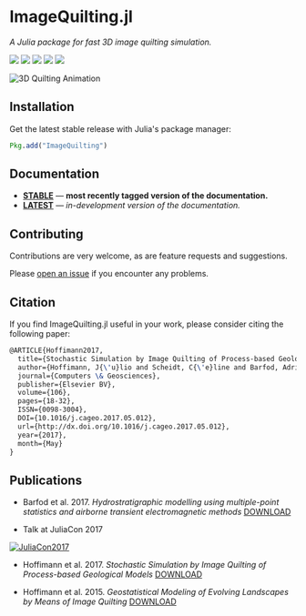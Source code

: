 ImageQuilting.jl
================

*A Julia package for fast 3D image quilting simulation.*

[![][travis-img]][travis-url] [![][julia-pkg-img]][julia-pkg-url] [![][codecov-img]][codecov-url] [![][docs-stable-img]][docs-stable-url] [![][docs-latest-img]][docs-latest-url]

![3D Quilting Animation](docs/src/images/quilting.gif)

Installation
------------

Get the latest stable release with Julia's package manager:

```julia
Pkg.add("ImageQuilting")
```

Documentation
-------------

- [**STABLE**][docs-stable-url] &mdash; **most recently tagged version of the documentation.**
- [**LATEST**][docs-latest-url] &mdash; *in-development version of the documentation.*

Contributing
------------

Contributions are very welcome, as are feature requests and suggestions.

Please [open an issue](https://github.com/juliohm/ImageQuilting.jl/issues) if you encounter any problems.

Citation
--------

If you find ImageQuilting.jl useful in your work, please consider citing the following paper:

```latex
@ARTICLE{Hoffimann2017,
  title={Stochastic Simulation by Image Quilting of Process-based Geological Models},
  author={Hoffimann, J{\'u}lio and Scheidt, C{\'e}line and Barfod, Adrian and Caers, Jef},
  journal={Computers \& Geosciences},
  publisher={Elsevier BV},
  volume={106},
  pages={18-32},
  ISSN={0098-3004},
  DOI={10.1016/j.cageo.2017.05.012},
  url={http://dx.doi.org/10.1016/j.cageo.2017.05.012},
  year={2017},
  month={May}
}
```

Publications
------------

- Barfod et al. 2017. *Hydrostratigraphic modelling using multiple-point statistics and airborne transient electromagnetic methods* [DOWNLOAD](https://www.researchgate.net/publication/319235285_Hydrostratigraphic_modelling_using_multiple-point_statistics_and_airborne_transient_electromagnetic_methods)

- Talk at JuliaCon 2017

[![JuliaCon2017](https://img.youtube.com/vi/YJs7jl_Y9yM/0.jpg)](https://www.youtube.com/watch?v=YJs7jl_Y9yM)

- Hoffimann et al. 2017. *Stochastic Simulation by Image Quilting of Process-based Geological Models*
[DOWNLOAD](https://www.researchgate.net/publication/317151543_Stochastic_Simulation_by_Image_Quilting_of_Process-based_Geological_Models)

- Hoffimann et al. 2015. *Geostatistical Modeling of Evolving Landscapes by Means of Image Quilting*
[DOWNLOAD](https://www.researchgate.net/publication/295902985_Geostatistical_Modeling_of_Evolving_Landscapes_by_Means_of_Image_Quilting)

[travis-img]: https://travis-ci.org/juliohm/ImageQuilting.jl.svg?branch=master
[travis-url]: https://travis-ci.org/juliohm/ImageQuilting.jl

[julia-pkg-img]: http://pkg.julialang.org/badges/ImageQuilting_0.6.svg
[julia-pkg-url]: http://pkg.julialang.org/?pkg=ImageQuilting

[codecov-img]: https://codecov.io/gh/juliohm/ImageQuilting.jl/branch/master/graph/badge.svg
[codecov-url]: https://codecov.io/gh/juliohm/ImageQuilting.jl

[docs-stable-img]: https://img.shields.io/badge/docs-stable-blue.svg
[docs-stable-url]: https://juliohm.github.io/ImageQuilting.jl/stable

[docs-latest-img]: https://img.shields.io/badge/docs-latest-blue.svg
[docs-latest-url]: https://juliohm.github.io/ImageQuilting.jl/latest
